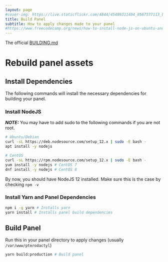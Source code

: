 ```yaml
---
layout: page
#cover-img: https://live.staticflickr.com/4844/45489311404_0567577113_b.jpg
title: Build Panel
subtitle: How to apply changes made to your panel
#https://www.freecodecamp.org/news/how-to-install-node-js-on-ubuntu-and-update-npm-to-the-latest-version/
---
```

The official [BUILDING.md](https://github.com/pterodactyl/panel/blob/develop/BUILDING.md)
# Rebuild panel assets 
## Install Dependencies
The following commands will install the necessary dependencies for building your panel.
### Install NodeJS
***NOTE:*** You may have to add sudo to the following commands if you are not root.
```bash
# Ubuntu/Debian
curl -sL https://deb.nodesource.com/setup_12.x | sudo -E bash -
apt install -y nodejs

# CentOS
curl -sL https://rpm.nodesource.com/setup_12.x | sudo -E bash -
yum install -y nodejs # CentOS 7
dnf install -y nodejs # CentOS 8
```
By now, you should have NodeJS 12 installed. Make sure this is the case by checking `npm -v`
### Install Yarn and Panel Dependencies
```bash
npm i -g yarn # Installs yarn
yarn install # Installs panel build dependencies
```
## Build Panel
Run this in your panel directory to apply changes (usually `/var/www/pterodactyl`)
```bash
yarn build:production # Build panel
```
